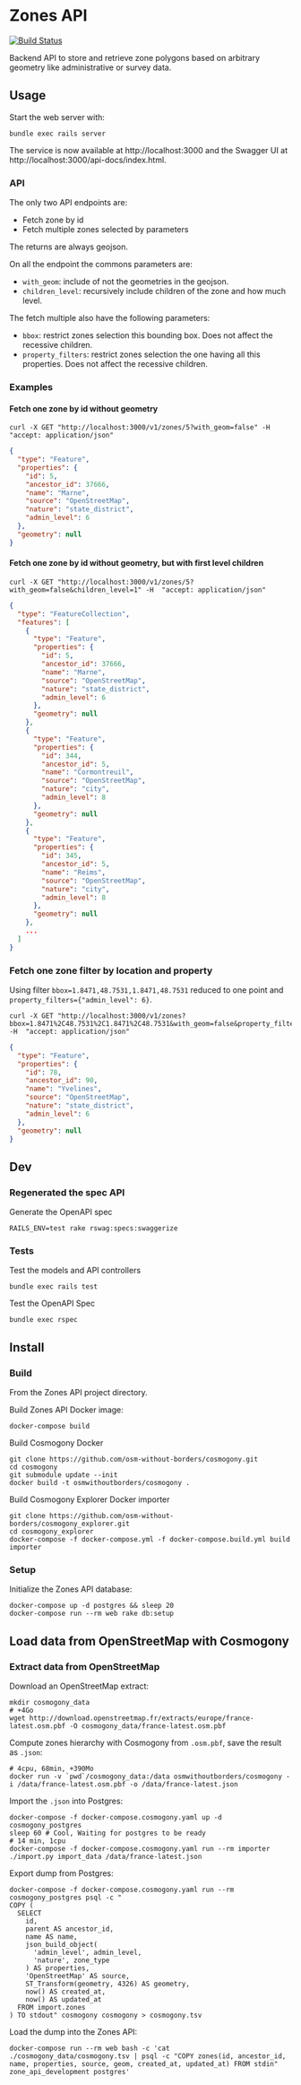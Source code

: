 # Zones API

[![Build Status](https://api.travis-ci.org/frodrigo/zones-api.svg?branch=master)](https://travis-ci.org/frodrigo/zones-api)

Backend API to store and retrieve zone polygons based on arbitrary geometry like administrative or survey data.

## Usage

Start the web server with:
```
bundle exec rails server
```
The service is now available at http://localhost:3000 and the Swagger UI at http://localhost:3000/api-docs/index.html.

### API

The only two API endpoints are:

* Fetch zone by id
* Fetch multiple zones selected by parameters

The returns are always geojson.

On all the endpoint the commons parameters are:

* `with_geom`: include of not the geometries in the geojson.
* `children_level`: recursively include children of the zone and how much level.

The fetch multiple also have the following parameters:

* `bbox`: restrict zones selection this bounding box. Does not affect the recessive children.
* `property_filters`: restrict zones selection the one having all this properties. Does not affect the recessive children.

### Examples

#### Fetch one zone by id without geometry

```
curl -X GET "http://localhost:3000/v1/zones/5?with_geom=false" -H  "accept: application/json"
```

```json
{
  "type": "Feature",
  "properties": {
    "id": 5,
    "ancestor_id": 37666,
    "name": "Marne",
    "source": "OpenStreetMap",
    "nature": "state_district",
    "admin_level": 6
  },
  "geometry": null
}
```

#### Fetch one zone by id without geometry, but with first level children

```
curl -X GET "http://localhost:3000/v1/zones/5?with_geom=false&children_level=1" -H  "accept: application/json"
```

```json
{
  "type": "FeatureCollection",
  "features": [
    {
      "type": "Feature",
      "properties": {
        "id": 5,
        "ancestor_id": 37666,
        "name": "Marne",
        "source": "OpenStreetMap",
        "nature": "state_district",
        "admin_level": 6
      },
      "geometry": null
    },
    {
      "type": "Feature",
      "properties": {
        "id": 344,
        "ancestor_id": 5,
        "name": "Cormontreuil",
        "source": "OpenStreetMap",
        "nature": "city",
        "admin_level": 8
      },
      "geometry": null
    },
    {
      "type": "Feature",
      "properties": {
        "id": 345,
        "ancestor_id": 5,
        "name": "Reims",
        "source": "OpenStreetMap",
        "nature": "city",
        "admin_level": 8
      },
      "geometry": null
    },
    ...
  ]
}
```

### Fetch one zone filter by location and property

Using filter `bbox=1.8471,48.7531,1.8471,48.7531` reduced to one point and `property_filters={"admin_level": 6}`.

```
curl -X GET "http://localhost:3000/v1/zones?bbox=1.8471%2C48.7531%2C1.8471%2C48.7531&with_geom=false&property_filters=%7B%22admin_level%22%3A%206%7D" -H  "accept: application/json"
```

```json
{
  "type": "Feature",
  "properties": {
    "id": 78,
    "ancestor_id": 90,
    "name": "Yvelines",
    "source": "OpenStreetMap",
    "nature": "state_district",
    "admin_level": 6
  },
  "geometry": null
}
```

## Dev

### Regenerated the spec API

Generate the OpenAPI spec
```
RAILS_ENV=test rake rswag:specs:swaggerize
```

### Tests

Test the models and API controllers
```
bundle exec rails test
```

Test the OpenAPI Spec
```
bundle exec rspec
```

## Install

### Build

From the Zones API project directory.

Build Zones API Docker image:
```
docker-compose build
```

Build Cosmogony Docker
```
git clone https://github.com/osm-without-borders/cosmogony.git
cd cosmogony
git submodule update --init
docker build -t osmwithoutborders/cosmogony .
```

Build Cosmogony Explorer Docker importer
```
git clone https://github.com/osm-without-borders/cosmogony_explorer.git
cd cosmogony_explorer
docker-compose -f docker-compose.yml -f docker-compose.build.yml build importer
```

### Setup

Initialize the Zones API database:
```
docker-compose up -d postgres && sleep 20
docker-compose run --rm web rake db:setup
```

## Load data from OpenStreetMap with Cosmogony

### Extract data from OpenStreetMap

Download an OpenStreetMap extract:
```
mkdir cosmogony_data
# +4Go
wget http://download.openstreetmap.fr/extracts/europe/france-latest.osm.pbf -O cosmogony_data/france-latest.osm.pbf
```

Compute zones hierarchy with Cosmogony from `.osm.pbf`, save the result as `.json`:
```
# 4cpu, 68min, +390Mo
docker run -v `pwd`/cosmogony_data:/data osmwithoutborders/cosmogony -i /data/france-latest.osm.pbf -o /data/france-latest.json
```

Import the `.json` into Postgres:
```
docker-compose -f docker-compose.cosmogony.yaml up -d cosmogony_postgres
sleep 60 # Cool, Waiting for postgres to be ready
# 14 min, 1cpu
docker-compose -f docker-compose.cosmogony.yaml run --rm importer ./import.py import_data /data/france-latest.json
```

Export dump from Postgres:
```
docker-compose -f docker-compose.cosmogony.yaml run --rm cosmogony_postgres psql -c "
COPY (
  SELECT
    id,
    parent AS ancestor_id,
    name AS name,
    json_build_object(
      'admin_level', admin_level,
      'nature', zone_type
    ) AS properties,
    'OpenStreetMap' AS source,
    ST_Transform(geometry, 4326) AS geometry,
    now() AS created_at,
    now() AS updated_at
  FROM import.zones
) TO stdout" cosmogony cosmogony > cosmogony.tsv
```

Load the dump into the Zones API:
```
docker-compose run --rm web bash -c 'cat ./cosmogony_data/cosmogony.tsv | psql -c "COPY zones(id, ancestor_id, name, properties, source, geom, created_at, updated_at) FROM stdin" zone_api_development postgres'
```
